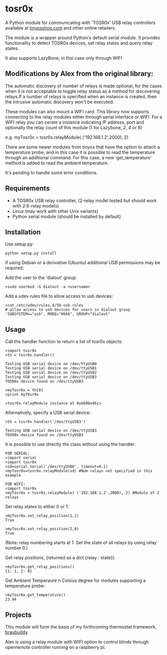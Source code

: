 tosr0x
======================

A Python module for communicating with 'TOSR0x' USB relay controllers available at [tinyosshop.com](http://www.tinyosshop.com/index.php?route=product/product&product_id=365) and other online retailers.

The module is a wrapper around Python's default serial module. It provides functionality to detect TOSR0x devices, set relay states and query relay states.


It also supports LazyBone, in thsi case only through WIFI

Modifications by Alex from the original library:
-----------------------------------------------

The automatic discovery of number of relays is made optional, for the cases when it is not acceptable to toggle relay status as a method for discovering relays.If a number of relays is specified when an instance is created, then the intrusive automatic discovery won't be executed. 

These modules can also mount a WIFI card. This library now supports connecting to the relay modules either through serial interface or WIFI.  For a WIFI relay you can cerate a instance indicating IP address, port and optionally the relay count of this module (1 for Lazybone, 2, 4 or 8)

   e.g. myTosr0x = tosr0x.relayModule( ('192.168.1.2',2000), 2)

There are some newer modules from tinyos that have the option to attach a temperature probe, and in this case it is possible to read the temperature through an additional command. For this case, a new 'get_temperature' method is added to read the ambient temperature.

It's pending to handle some error conditions.

Requirements
----------------------

* A TOSR0x USB relay controller, (2-relay model tested but should work with 2:8-relay models)
* Linux (may work with other Unix variants)
* Python serial module (should be installed by default)

Installation
----------------------

Use setup.py:

    python setup.py install

If using Debian or a derivative (Ubuntu) additional USB permissions may be required:

 Add the user to the 'dialout' group:

    >sudo usermod -G dialout -a <username>

 Add a udev rules file to allow access to usb devices:

    >cat /etc/udev/rules.d/50-usb.rules
    # allow access to usb devices for users in dialout group
    'SUBSYSTEM=="usb", MODE="0666", GROUP="dialout"

Usage
----------------------

Call the handler function to return a list of tosr0x objects:

    >import tosr0x
    >th = tosr0x.handler()

    Testing USB serial device on /dev/ttyUSB0
    Testing USB serial device on /dev/ttyUSB1
    Testing USB serial device on /dev/ttyUSB2
    Testing USB serial device on /dev/ttyUSB3
    TOSR0x device found on /dev/ttyUSB3

    >myTosr0x = th[0]
    >print myT0sr0x

    <tosr0x.relayModule instance at 0xb68be46c>

Alternatively, specify a USB serial device: 

    >th = tosr0x.handler('/dev/ttyUSB3')

    Testing USB serial device on /dev/ttyUSB3
    TOSR0x device found on /dev/ttyUSB3

It is possible to use directly the class without using the handler:

    FOR SERIAL:
    >import serial
    >import tosr0x
    >sd=serial.Serial('/dev/ttyUSB0', timeout=0.1)
    >myTosr0x=tosr0x.relayModule(sd) #Num relays not specified in this example

    FOR WIFI:
    >import tosr0x
    >myTosr0x = tosr0x.relayModule( ('192.168.1.2',2000), 2) #Module of 2 relays

Set relay states to either 0 or 1:

    >myTosr0x.set_relay_position(1,1)
    True

    >myTosr0x.set_relay_position(2,0)
    True

(Note: relay numbering starts at 1. Set the state of all relays by using relay number 0.)

Get relay positions, (returned as a dict {relay : state}):

    >myTosr0x.get_relay_positions()
    {1: 1, 2: 0}

Get Ambient Temperaure n Celsius degree for modules supporting a temperature probe:

    >myTosr0x.get_temperature()
    23.94

Projects
----------------------

This module will form the basis of my forthcoming thermostat framework, [braubuddy](https://github.com/amorphic/braubuddy).

Alex is using a relay module with WIFI option to control blinds through openremote controller running on a raspberry pi.
